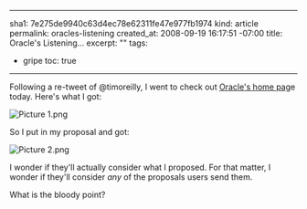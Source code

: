 ----- 
sha1: 7e275de9940c63d4ec78e62311fe47e977fb1974
kind: article
permalink: oracles-listening
created_at: 2008-09-19 16:17:51 -07:00
title: Oracle's Listening&hellip;
excerpt: ""
tags: 
- gripe
toc: true
-----
Following a re-tweet of @timoreilly, I went to check out [Oracle's home pag](http://oracle.com)e today. Here's what I got:

![Picture 1.png](http://livollmers.net/wp-content/uploads/2008/09/picture-1.jpg)

So I put in my proposal and got:

![Picture 2.png](http://livollmers.net/wp-content/uploads/2008/09/picture-2.jpg)

I wonder if they'll actually consider what I proposed. For that matter, I wonder if they'll consider _any_ of the proposals users send them.

What is the bloody point?

